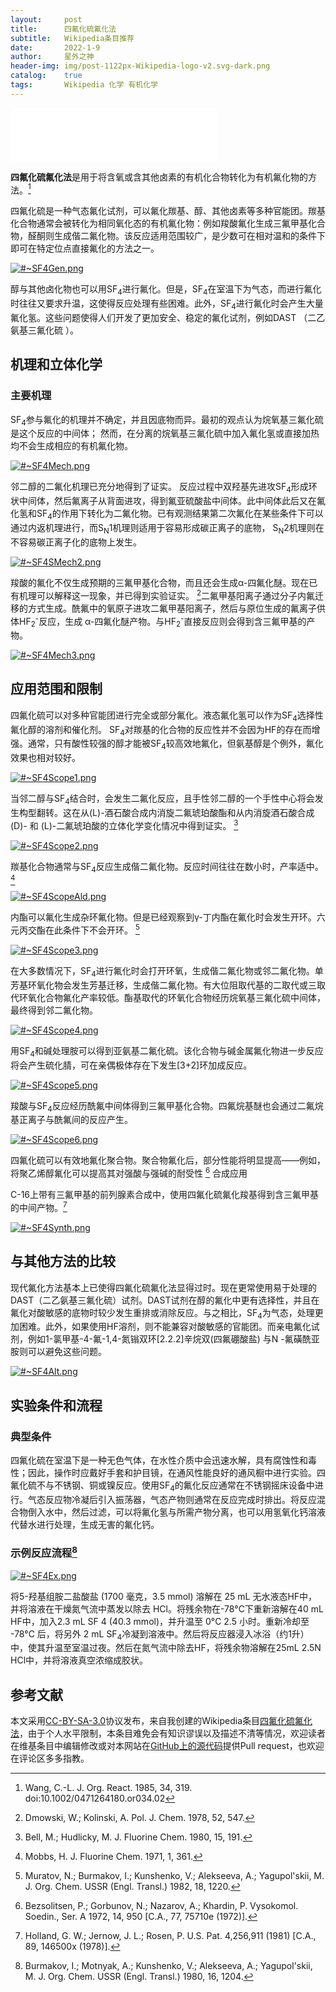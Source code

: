 ```yaml
---
layout:     post
title:      四氟化硫氟化法
subtitle:   Wikipedia条目推荐
date:       2022-1-9
author:     星外之神
header-img: img/post-1122px-Wikipedia-logo-v2.svg-dark.png
catalog:    true
tags:       Wikipedia 化学 有机化学
---
```


<iframe frameborder="no" border="0" marginwidth="0" marginheight="0" width="330" height="86" src="//music.163.com/outchain/player?type=2&id=1391282839&auto=1&height=66"></iframe>

**四氟化硫氟化法**是用于将含氧或含其他卤素的有机化合物转化为有机氟化物的方法。[^1]

四氟化硫是一种气态氟化试剂，可以氟化羰基、醇、其他卤素等多种官能团。羰基化合物通常会被转化为相同氧化态的有机氟化物：例如羧酸氟化生成三氟甲基化合物，醛酮则生成偕二氟化物。该反应适用范围较广，是少数可在相对温和的条件下即可在特定位点直接氟化的方法之一。

[![#~SF4Gen.png](/img/SF4Gen.png)](/img/SF4Gen.png)

醇与其他卤化物也可以用SF<sub>4</sub>进行氟化。但是，SF<sub>4</sub>在室温下为气态，而进行氟化时往往又要求升温，这使得反应处理有些困难。此外，SF<sub>4</sub>进行氟化时会产生大量氟化氢。这些问题使得人们开发了更加安全、稳定的氟化试剂，例如DAST （二乙氨基三氟化硫 ）。

## 机理和立体化学

### 主要机理

SF<sub>4</sub>参与氟化的机理并不确定，并且因底物而异。最初的观点认为烷氧基三氟化硫是这个反应的中间体； 然而，在分离的烷氧基三氟化硫中加入氟化氢或直接加热均不会生成相应的有机氟化物。

[![#~SF4Mech.png](/img/SF4Mech.png)](/img/SF4Mech.png)

邻二醇的二氟化机理已充分地得到了证实。 反应过程中双羟基先进攻SF<sub>4</sub>形成环状中间体，然后氟离子从背面进攻，得到氟亚硫酸盐中间体。此中间体此后又在氟化氢和SF<sub>4</sub>的作用下转化为二氟化物。已有观测结果第二次氟化在某些条件下可以通过内返机理进行，而S<sub>N</sub>1机理则适用于容易形成碳正离子的底物， S<sub>N</sub>2机理则在不容易碳正离子化的底物上发生。

[![#~SF4SMech2.png](/img/SF4SMech2.png)](/img/SF4SMech2.png)

羧酸的氟化不仅生成预期的三氟甲基化合物，而且还会生成α-四氟化醚。现在已有机理可以解释这一现象，并已得到实验证实。 [^2]二氟甲基阳离子通过分子内氟迁移的方式生成。酰氟中的氧原子进攻二氟甲基阳离子，然后与原位生成的氟离子供体HF<sub>2</sub><sup>-</sup>反应，生成 α-四氟化醚产物。与HF<sub>2</sub><sup>-</sup>直接反应则会得到含三氟甲基的产物。

[![#~SF4Mech3.png](/img/SF4Mech3.png)](/img/SF4Mech3.png)

## 应用范围和限制

四氟化硫可以对多种官能团进行完全或部分氟化。液态氟化氢可以作为SF<sub>4</sub>选择性氟化醇的溶剂和催化剂。 SF<sub>4</sub>对羰基的化合物的反应性并不会因为HF的存在而增强。通常，只有酸性较强的醇才能被SF<sub>4</sub>较高效地氟化，但氨基醇是个例外，氟化效果也相对较好。

[![#~SF4Scope1.png](/img/SF4Scope1.png)](/img/SF4Scope1.png)

当邻二醇与SF<sub>4</sub>结合时，会发生二氟化反应，且手性邻二醇的一个手性中心将会发生构型翻转。这在从(L)-酒石酸合成内消旋二氟琥珀酸酯和从内消旋酒石酸合成 (D)- 和 (L)-二氟琥珀酸的立体化学变化情况中得到证实。 [^3]

[![#~SF4Scope2.png](/img/SF4Scope2.png)](/img/SF4Scope2.png)

羰基化合物通常与SF<sub>4</sub>反应生成偕二氟化物。反应时间往往在数小时，产率适中。 [^4]

[![#~SF4ScopeAld.png](/img/SF4ScopeAld.png)](/img/SF4ScopeAld.png)

内酯可以氟化生成杂环氟化物。但是已经观察到γ-丁内酯在氟化时会发生开环。六元丙交酯在此条件下不会开环。 [^5]

[![#~SF4Scope3.png](/img/SF4Scope3.png)](/img/SF4Scope3.png)

在大多数情况下，SF<sub>4</sub>进行氟化时会打开环氧，生成偕二氟化物或邻二氟化物。单芳基环氧化物会发生芳基迁移，生成偕二氟化物。有大位阻取代基的二取代或三取代环氧化合物氟化产率较低。酯基取代的环氧化合物经历烷氧基三氟化硫中间体，最终得到邻二氟化物。

[![#~SF4Scope4.png](/img/SF4Scope4.png)](/img/SF4Scope4.png)

用SF<sub>4</sub>和碱处理胺可以得到亚氨基二氟化硫。该化合物与碱金属氟化物进一步反应将会产生硫化腈，可在亲偶极体存在下发生[3+2]环加成反应。

[![#~SF4Scope5.png](/img/SF4Scope5.png)](/img/SF4Scope5.png)

羧酸与SF<sub>4</sub>反应经历酰氟中间体得到三氟甲基化合物。四氟烷基醚也会通过二氟烷基正离子与酰氟间的反应产生。

[![#~SF4Scope6.png](/img/SF4Scope6.png)](/img/SF4Scope6.png)

四氟化硫可以有效地氟化聚合物。聚合物氟化后，部分性能将明显提高——例如，将聚乙烯醇氟化可以提高其对强酸与强碱的耐受性 [^6]
合成应用

C-16上带有三氟甲基的前列腺素合成中，使用四氟化硫氟化羧基得到含三氟甲基的中间产物。[^7]

[![#~SF4Synth.png](/img/SF4Synth.png)](/img/SF4Synth.png)

## 与其他方法的比较

现代氟化方法基本上已使得四氟化硫氟化法显得过时。现在更常使用易于处理的DAST（二乙氨基三氟化硫）试剂。DAST试剂在醇的氟化中更有选择性，并且在氟化对酸敏感的底物时较少发生重排或消除反应。与之相比，SF<sub>4</sub>为气态，处理更加困难。此外，如果使用HF溶剂，则不能兼容对酸敏感的官能团。而亲电氟化试剂，例如1-氯甲基-4-氟-1,4-氮𬭩双环[2.2.2]辛烷双(四氟硼酸盐) 与N -氟磺酰亚胺则可以避免这些问题。

[![#~SF4Alt.png](/img/SF4Alt.png)](/img/SF4Alt.png)

## 实验条件和流程

### 典型条件

四氟化硫在室温下是一种无色气体，在水性介质中会迅速水解，具有腐蚀性和毒性；因此，操作时应戴好手套和护目镜，在通风性能良好的通风橱中进行实验。四氟化硫不与不锈钢、铜或镍反应。使用SF<sub>4</sub>的氟化反应通常在不锈钢摇床设备中进行。气态反应物冷凝后引入振荡器，气态产物则通常在反应完成时排出。将反应混合物倒入水中，然后过滤，可以将氟化氢与所需产物分离，也可以用氢氧化钙溶液代替水进行处理，生成无害的氟化钙。

### 示例反应流程[^8]

[![#~SF4Ex.png](/img/SF4Ex.png)](/img/SF4Ex.png)

将5-羟基组胺二盐酸盐 (1700 毫克，3.5 mmol) 溶解在 25 mL 无水液态HF中，并将溶液在干燥氮气流中蒸发以除去 HCl。将残余物在-78°C下重新溶解在40 mL HF中，加入2.3 mL SF 4 (40.3 mmol)，并升温至 0°C 2.5 小时。重新冷却至 -78°C 后，将另外 2 mL SF<sub>4</sub>冷凝到溶液中。然后将反应器浸入冰浴（约1升）中，使其升温至室温过夜。然后在氮气流中除去HF，将残余物溶解在25mL 2.5N HCl中，并将溶液真空浓缩成胶状。

## 参考文献

[^1]: Wang, C.-L. J. Org. React. 1985, 34, 319. doi:10.1002/0471264180.or034.02

[^2]: Dmowski, W.; Kolinski, A. Pol. J. Chem. 1978, 52, 547.

[^3]: Bell, M.; Hudlicky, M. J. Fluorine Chem. 1980, 15, 191.

[^4]: Mobbs, H. J. Fluorine Chem. 1971, 1, 361.

[^5]: Muratov, N.; Burmakov, I.; Kunshenko, V.; Alekseeva, A.; Yagupol'skii, M. J. Org. Chem. USSR (Engl. Transl.) 1982, 18, 1220.

[^6]: Bezsolitsen, P.; Gorbunov, N.; Nazarov, A.; Khardin, P. Vysokomol. Soedin., Ser. A 1972, 14, 950 [C.A., 77, 75710e (1972)].

[^7]: Holland, G. W.; Jernow, J. L.; Rosen, P. U.S. Pat. 4,256,911 (1981) [C.A., 89, 146500x (1978)].

[^8]: Burmakov, I.; Motnyak, A.; Kunshenko, V.; Alekseeva, A.; Yagupol'skii, M. J. Org. Chem. USSR (Engl. Transl.) 1980, 16, 1204.

本文采用[CC-BY-SA-3.0](https://creativecommons.org/licenses/by-sa/3.0/)协议发布，来自我创建的Wikipedia条目[四氟化硫氟化法](https://zh.wikipedia.org/wiki/%E5%9B%9B%E6%B0%9F%E5%8C%96%E7%A1%AB%E6%B0%9F%E5%8C%96%E6%B3%95)，由于个人水平限制，本条目难免会有知识谬误以及描述不清等情况，欢迎读者在维基条目中编辑修改或对本网站在[GitHub上的源代码](https://github.com/wszqkzqk/wszqkzqk.github.io)提供Pull request，也欢迎在评论区多多指教。